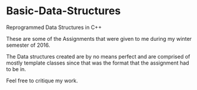 # Basic-Data-Structures
Reprogrammed Data Structures in C++ 


These are some of the Assignments that were given to me during my winter semester of 2016. 

The Data structures created are by no means perfect and are comprised of mostly template classes since that was the format that the assignment
had to be in. 

Feel free to critique my work. 
